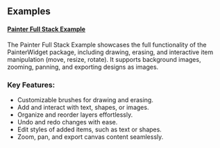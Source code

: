 ## Examples

#### [Painter Full Stack Example](https://github.com/CanArslanDev/flutter_painter/tree/main/example/fullstack_example) 
The Painter Full Stack Example showcases the full functionality of the PainterWidget package, including drawing, erasing, and interactive item manipulation (move, resize, rotate). It supports background images, zooming, panning, and exporting designs as images.

### Key Features:  
- Customizable brushes for drawing and erasing.  
- Add and interact with text, shapes, or images.  
- Organize and reorder layers effortlessly.  
- Undo and redo changes with ease.  
- Edit styles of added items, such as text or shapes.  
- Zoom, pan, and export canvas content seamlessly.  
